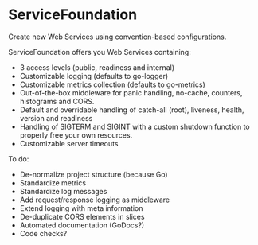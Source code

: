 # ServiceFoundation
Create new Web Services using convention-based configurations.

ServiceFoundation offers you Web Services containing:

* 3 access levels (public, readiness and internal)
* Customizable logging (defaults to go-logger)
* Customizable metrics collection (defaults to go-metrics)
* Out-of-the-box middleware for panic handling, no-cache, counters, histograms and CORS.
* Default and overridable handling of catch-all (root), liveness, health, version and readiness 
* Handling of SIGTERM and SIGINT with a custom shutdown function to properly free your own resources.
* Customizable server timeouts

To do:
* De-normalize project structure (because Go)
* Standardize metrics
* Standardize log messages
* Add request/response logging as middleware
* Extend logging with meta information
* De-duplicate CORS elements in slices
* Automated documentation (GoDocs?)
* Code checks?
